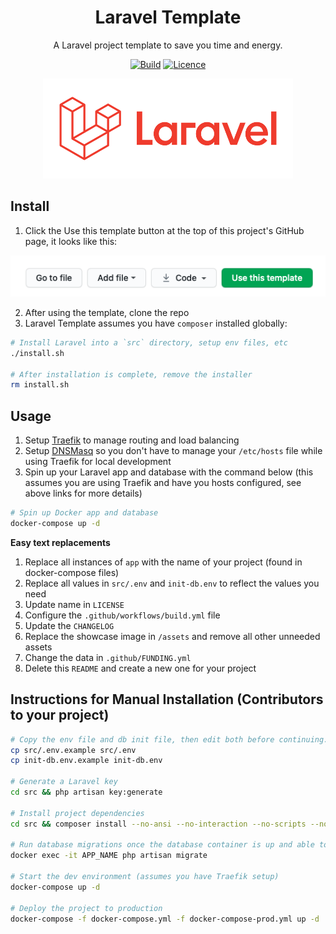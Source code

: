 <div align="center">

# Laravel Template

A Laravel project template to save you time and energy.

[![Build](https://github.com/Justintime50/laravel-template/workflows/build/badge.svg)](https://github.com/Justintime50/laravel-template/actions)
[![Licence](https://img.shields.io/github/license/justintime50/laravel-template)](LICENSE)

<img src="https://raw.githubusercontent.com/justintime50/assets/main/src/laravel-template/showcase.png" alt="Showcase">

</div>

## Install

1. Click the Use this template button at the top of this project's GitHub page, it looks like this:

<img src="https://raw.githubusercontent.com/justintime50/assets/main/src/templates/use_template_button.png" alt="Showcase">

2. After using the template, clone the repo
3. Laravel Template assumes you have `composer` installed globally:

```bash
# Install Laravel into a `src` directory, setup env files, etc
./install.sh

# After installation is complete, remove the installer
rm install.sh
```

## Usage

1. Setup [Traefik](https://github.com/Justintime50/multisite-docker-server) to manage routing and load balancing
1. Setup [DNSMasq](https://gist.github.com/Justintime50/882403451e3231a6c088743e0e66acb5) so you don't have to manage your `/etc/hosts` file while using Traefik for local development
1. Spin up your Laravel app and database with the command below (this assumes you are using Traefik and have you hosts configured, see above links for more details)

```bash
# Spin up Docker app and database
docker-compose up -d
```

**Easy text replacements**

1. Replace all instances of `app` with the name of your project (found in docker-compose files)
1. Replace all values in `src/.env` and `init-db.env` to reflect the values you need
1. Update name in `LICENSE`
1. Configure the `.github/workflows/build.yml` file
1. Update the `CHANGELOG`
1. Replace the showcase image in `/assets` and remove all other unneeded assets
1. Change the data in `.github/FUNDING.yml`
1. Delete this `README` and create a new one for your project

## Instructions for Manual Installation (Contributors to your project)

```bash
# Copy the env file and db init file, then edit both before continuing. The DB values must match in both files
cp src/.env.example src/.env
cp init-db.env.example init-db.env

# Generate a Laravel key
cd src && php artisan key:generate

# Install project dependencies
cd src && composer install --no-ansi --no-interaction --no-scripts --no-progress --prefer-dist

# Run database migrations once the database container is up and able to access connections
docker exec -it APP_NAME php artisan migrate

# Start the dev environment (assumes you have Traefik setup)
docker-compose up -d

# Deploy the project to production
docker-compose -f docker-compose.yml -f docker-compose-prod.yml up -d
```
